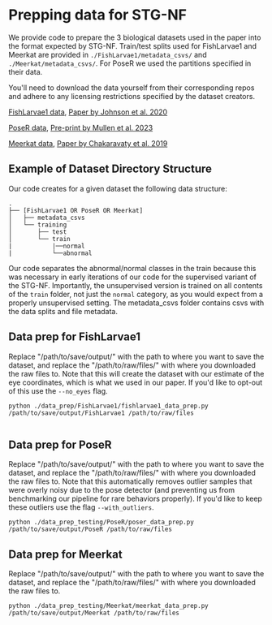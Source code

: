 # Prepping data for STG-NF

We provide code to prepare the 3 biological datasets used in the paper into the format expected by STG-NF. Train/test splits used for FishLarvae1 and Meerkat are provided in `./FishLarvae1/metadata_csvs/` and `./Meerkat/metadata_csvs/`. For PoseR we used the partitions specified in their data.

You'll need to download the data yourself from their corresponding repos and adhere to any licensing restrictions specified by the dataset creators.

[FishLarvae1 data](https://data.mendeley.com/datasets/8sb4ywbx7f/1),     [Paper by Johnson et al. 2020](https://www.cell.com/current-biology/fulltext/S0960-9822(19)31465-4)

[PoseR data](https://doi.org/10.5281/zenodo.7807968),        [Pre-print by Mullen et al. 2023](https://doi.org/10.1101/2023.04.07.535991)

[Meerkat data](https://doi.org/10.5061/dryad.7q294p8),       [Paper by Chakaravaty et al. 2019](https://besjournals.onlinelibrary.wiley.com/doi/full/10.1111/2041-210X.13172)

## Example of Dataset Directory Structure
Our code creates for a given dataset the following data structure:

```
.
├── [FishLarvae1 OR PoseR OR Meerkat]
│   ├── metadata_csvs
│   └── training
│       ├── test
│       └── train
|           |──normal
|           └──abnormal
```
Our code separates the abnormal/normal classes in the train because this was necessary in early iterations of our code for the supervised variant of the STG-NF.
Importantly, the unsupervised version is trained on all contents of the `train` folder, not just the `normal` category, as you would expect from a properly unsupervised setting.
The metadata_csvs folder contains csvs with the data splits and file metadata.

## Data prep for FishLarvae1
Replace "/path/to/save/output/" with the path to where you want to save the dataset, and replace the "/path/to/raw/files/" with where you downloaded the raw files to.
Note that this will create the dataset with our estimate of the eye coordinates, which is what we used in our paper. If you'd like to opt-out of this use the `--no_eyes` flag.

```
python ./data_prep/FishLarvae1/fishlarvae1_data_prep.py /path/to/save/output/FishLarvae1 /path/to/raw/files
 
```
## Data prep for PoseR
Replace "/path/to/save/output/" with the path to where you want to save the dataset, and replace the "/path/to/raw/files/" with where you downloaded the raw files to. Note that this automatically removes outlier samples that were overly noisy due to the pose detector (and preventing us from benchmarking our pipeline for rare behaviors properly). If you'd like to keep these outliers use the flag `--with_outliers`.

```
python ./data_prep_testing/PoseR/poser_data_prep.py /path/to/save/output/PoseR /path/to/raw/files
```

## Data prep for Meerkat
Replace "/path/to/save/output/" with the path to where you want to save the dataset, and replace the "/path/to/raw/files/" with where you downloaded the raw files to.

```
python ./data_prep_testing/Meerkat/meerkat_data_prep.py /path/to/save/output/Meerkat /path/to/raw/files
```